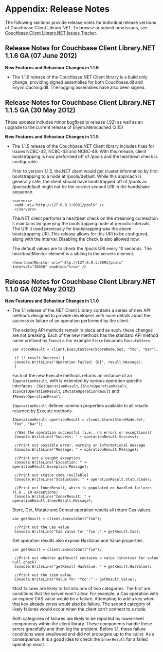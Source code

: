 # Appendix: Release Notes

The following sections provide release notes for individual release versions of
Couchbase Client Library.NET. To browse or submit new issues, see [Couchbase
Client Library.NET Issues Tracker](http://www.couchbase.com/issues/browse/NCBC).

<a id="couchbase-sdk-net-rn_1-1-6"></a>

## Release Notes for Couchbase Client Library.NET 1.1.6 GA (07 June 2012)

**New Features and Behaviour Changes in 1.1.6**

 * The 1.1.6 release of the Couchbase.NET Client library is a build only change,
   providing signed assemblies for both Couchbase.dll and Enyim.Caching.dll. The
   logging assemblies have also been signed.

<a id="couchbase-sdk-net-rn_1-1-5"></a>

## Release Notes for Couchbase Client Library.NET 1.1.5 GA (30 May 2012)

These updates includes minor bugfixes to release (.92) as well as an upgrade to
the current release of Enyim.Memcached (2.15)

**New Features and Behaviour Changes in 1.1.5**

 * The 1.1.5 release of the Couchbase.NET Client library includes fixes for issues
   NCBC-42, NCBC-43 and NCBC-49. With this release, client bootstrapping is now
   performed off of /pools and the heartbeat check is configurable.

   Prior to version 1.1.5, the.NET client would get cluster information by first
   bootstrapping to a node at /pools/default. While this approach is generally
   safe, the client should have bootstrapped off of /pools as /pools/default might
   not be the correct second URI in the handshake sequence.

    ```
    <servers>
     <add uri="http://127.0.0.1:8091/pools" />
     </servers>
    ```

   The.NET client performs a heartbeat check on the streaming connection it
   maintains by querying the bootstrapping node at periodic intervals. The URI it
   used previously for bootstrapping was the above bootstrapping URI. This release
   allows for this URI to be configured, along with the interval. Disabling the
   check is also allowed now.

   The default values are to check the /pools URI every 10 seconds. The
   heartbeatMonitor element is a sibling to the servers element.

    ```
    <heartbeatMonitor uri="http://127.0.0.1:8091/pools" interval="10000" enabled="true" />
    ```

<a id="couchbase-sdk-net-rn_1-1-0"></a>

## Release Notes for Couchbase Client Library.NET 1.1.0 GA (02 May 2012)

**New Features and Behaviour Changes in 1.1.0**

 * The 1.1 release of the.NET Client Library contains a series of new API methods
   designed to provide developers with more details about the success or failure of
   an operation performed by the client.

   The existing API methods remain in place and as such, these changes are not
   breaking. Each of the new methods has the standard API method name prefixed by
   `Execute`. For example `Store` becomes `ExecuteStore`.

    ```
    var storeResult = client.ExecuteStore(StoreMode.Set, "foo", "bar");

     if (! result.Success) {
     Console.WriteLine("Operation failed: {0}", result.Message);
     }
    ```

   Each of the new Execute methods returns an instance of an `IOperationResult`,
   with is extended by various operation specific interfaces -
   `IGetOperationResult`, `IStoreOperationResult`, `IConcatOperationResult`,
   `IMutateOperationResult` and `IRemoveOperationResult`.

   `IOperationResult` defines common properties available to all results returned
   by Execute methods.

    ```
    IOperationResult opertionResult = client.Store(StoreMode.Set, "foo", "bar");

     //Was the operation successful (i.e., no errors or exceptions)?
     Console.WriteLine("Success: " + operationResult.Success);

     //Print out possible error, warning or informational message
     Console.WriteLine("Message: " + operationResult.Message);

     //Print out a caught exception
     Console.WriteLine("Exception: " + operationResult.Exception.Message);

     //Print out status code (nullable)
     Console.WriteLine("StatusCode: " + operationResult.StatusCode);

     //Print out InnerResult, which is populated on handled failures (i.e., IO exceptions)
     Console.WriteLine("InnerResult: " + operationResult.InnerResult.Message);
    ```

   Store, Get, Mutate and Concat operation results all return Cas values.

    ```
    var getResult = client.ExecuteGet("foo");

     //Print out the Cas value
     Console.WriteLine("Cas value for 'foo':" + getResult.Cas);
    ```

   Get operation results also expose HasValue and Value properties.

    ```
    var getResult = client.ExecuteGet("foo");

     //Print out whether getResult contains a value (shortcut for value null check)
     Console.WriteLine("getResult HasValue: " + getResult.HasValue);

     //Print out the item value
     Console.WriteLine("Value for 'foo':" + getResult.Value);
    ```

   Most failures are likely to fall into one of two categories. The first are
   conditions that the server won't allow. For example, a Cas operation with an
   expired CAS value would be a failure. Attempting to add a key when that key
   already exists would also be failure. The second category of likely failures
   would occur when the client can't connect to a node.

   Both categories of failures are likely to be reported by lower-level components
   within the client library. These components handle these errors gracefully and
   then log the problem. Before 1.1, these failure conditions were swallowed and
   did not propagate up to the caller. As a consequence, it is a good idea to check
   the `InnerResult` for a failed operation result.

<a id="licenses"></a>
